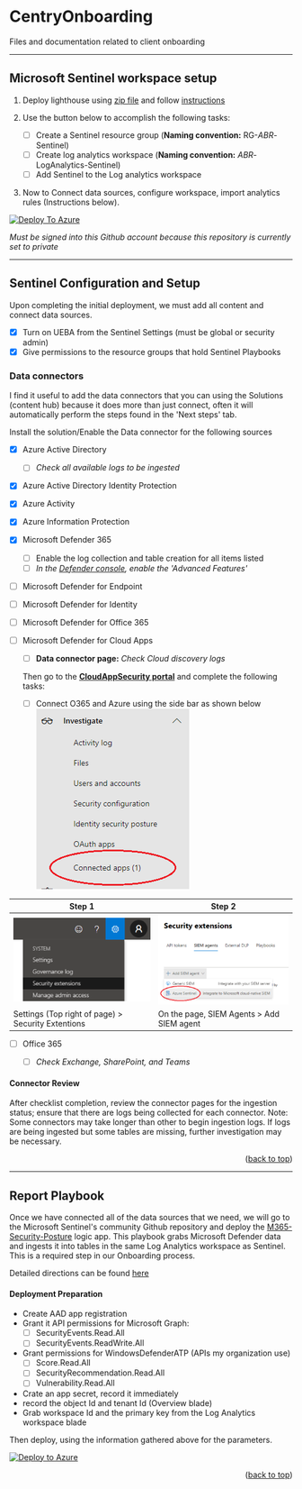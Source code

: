 # CentryOnboarding
Files and documentation related to client onboarding

---

## Microsoft Sentinel workspace setup

1. Deploy lighthouse using [zip file](https://github.com/5Q-SOCaaS/CentryOnboarding/raw/main/AzureLighthouse/5QTemplates.zip) and follow [instructions](https://github.com/5Q-SOCaaS/CentryOnboarding/blob/main/AzureLighthouse/README.md)

2. Use the button below to accomplish the following tasks:
     - [ ] Create a Sentinel resource group (**Naming convention:** RG-*ABR*-Sentinel)
     - [ ] Create log analytics workspace (**Naming convention:** *ABR*-LogAnalytics-Sentinel)
     - [ ] Add Sentinel to the Log analytics workspace
    
3. Now to Connect data sources, configure workspace, import analytics rules (Instructions below).


[![Deploy To Azure](https://aka.ms/deploytoazurebutton)](https://portal.azure.com/#create/Microsoft.Template/uri/https%3A%2F%2Fraw.githubusercontent.com%2FAzure%2FAzure-Sentinel%2Fmaster%2FTools%2FSentinel-All-In-One%2FARMTemplates%2Fazuredeploy.json/createUIDefinitionUri/https%3A%2F%2Fraw.githubusercontent.com%2FAzure%2FAzure-Sentinel%2Fmaster%2FTools%2FSentinel-All-In-One%2FARMTemplates%2FcreateUiDefinition.json)

*Must be signed into this Github account because this repository is currently set to private*

---

## Sentinel Configuration and Setup

Upon completing the initial deployment, we must add all content and connect data sources.


- [x] Turn on UEBA from the Sentinel Settings (must be global or security admin)
- [x] Give permissions to the resource groups that hold Sentinel Playbooks

### Data connectors

I find it useful to add the data connectors that you can using the Solutions (content hub) because it does more than just connect, often it will automatically perform the steps found in the 'Next steps' tab.

Install the solution/Enable the Data connector for the following sources

- [x] Azure Active Directory
  - [ ] *Check all available logs to be ingested*

- [x] Azure Active Directory Identity Protection

- [x] Azure Activity
  

- [x] Azure Information Protection

- [x] Microsoft Defender 365
  - [ ] Enable the log collection and table creation for all items listed  
  - [ ] *In the [Defender console](https://security.microsoft.com/homepage), enable the 'Advanced Features'*

- [ ] Microsoft Defender for Endpoint

- [ ] Microsoft Defender for Identity

- [ ] Microsoft Defender for Office 365

- [ ] Microsoft Defender for Cloud Apps
  - [ ] **Data connector page:** *Check Cloud discovery logs*  

  Then go to the [**CloudAppSecurity portal**](https://portal.cloudappsecurity.com/#/dashboard) and complete the following tasks:
  - [ ] Connect O365 and Azure  using the side bar as shown below  
      ![](images\cloud_apps_task1.png)
  

| Step 1 | Step 2|
--- | --- |
 ![](images/cloud_apps_task2.png) | ![](images/cloud_apps_task2b2.png) |
Settings (Top right of page) > Security Extentions | On the page, SIEM Agents > Add SIEM agent 
- [ ] Office 365
  - [ ] *Check Exchange, SharePoint, and Teams*


#### Connector Review

After checklist completion, review the connector pages for the ingestion status; ensure that there are logs being collected for each connector. Note: Some connectors may take longer than other to begin ingestion logs. If logs are being ingested but some tables are missing, further investigation may be necessary. 



<p align="right">(<a href="#top">back to top</a>)</p>

---
  
## Report Playbook

Once we have connected all of the data sources that we need, we will go to the Microsoft Sentinel's community Github repository and deploy the [M365-Security-Posture](https://github.com/Azure/Azure-Sentinel/tree/master/Playbooks/M365-Security-Posture) logic app. This playbook grabs Microsoft Defender data and ingests it into tables in the same Log Analytics workspace as Sentinel. This is a required step in our Onboarding process.

Detailed directions can be found [here](https://github.com/Azure/Azure-Sentinel/tree/master/Playbooks/M365-Security-Posture)

#### Deployment Preparation

- Create AAD app registration
- Grant it API permissions for Microsoft Graph:
  - [ ] SecurityEvents.Read.All
  - [ ] SecurityEvents.ReadWrite.All
- Grant permissions for WindowsDefenderATP (APIs my organization use)
  - [ ] Score.Read.All
  - [ ] SecurityRecommendation.Read.All
  - [ ] Vulnerability.Read.All
- Crate an app secret, record it immediately
- record the object Id and tenant Id (Overview blade)
- Grab workspace Id and the primary key from the Log Analytics workspace blade

Then deploy, using the information gathered above for the parameters.

[![Deploy to Azure](https://aka.ms/deploytoazurebutton)](https://portal.azure.com/#create/Microsoft.Template/uri/https%3A%2F%2Fraw.githubusercontent.com%2FAzure%2FAzure-Sentinel%2Fmaster%2FPlaybooks%2FM365-Security-Posture%2Fazuredeploy.json)

<p align="right">(<a href="#top">back to top</a>)</p>

